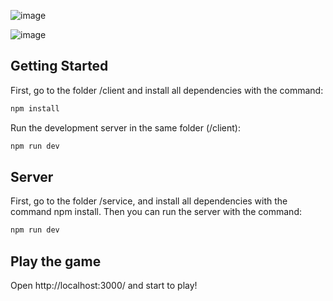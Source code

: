 
![image](https://user-images.githubusercontent.com/39881937/116954155-8ea84980-ac65-11eb-9df3-59eaece887e9.png)

![image](https://user-images.githubusercontent.com/39881937/116954261-d9c25c80-ac65-11eb-90fe-31e72dc690b6.png)

## Getting Started

First, go to the folder /client and install all dependencies with the command: 

```bash
npm install

```

Run the development server in the same folder (/client):

```bash
npm run dev

```
## Server
First, go to the folder /service, and install all dependencies with the command npm install.  Then you can run the server with the command: 

```bash
npm run dev
```
## Play the game
Open http://localhost:3000/ and start to play!

